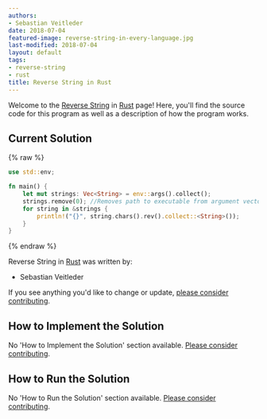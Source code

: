 ```yaml
---
authors:
- Sebastian Veitleder
date: 2018-07-04
featured-image: reverse-string-in-every-language.jpg
last-modified: 2018-07-04
layout: default
tags:
- reverse-string
- rust
title: Reverse String in Rust
---
```


Welcome to the [Reverse String](https://sampleprograms.io/projects/reverse-string) in [Rust](https://sampleprograms.io/languages/rust) page! Here, you'll find the source code for this program as well as a description of how the program works.

## Current Solution

{% raw %}

```rust
use std::env;

fn main() {
    let mut strings: Vec<String> = env::args().collect();
    strings.remove(0); //Removes path to executable from argument vector.
    for string in &strings {
        println!("{}", string.chars().rev().collect::<String>());
    }
}

```

{% endraw %}

Reverse String in [Rust](https://sampleprograms.io/languages/rust) was written by:

- Sebastian Veitleder

If you see anything you'd like to change or update, [please consider contributing](https://github.com/TheRenegadeCoder/sample-programs).

## How to Implement the Solution

No 'How to Implement the Solution' section available. [Please consider contributing](https://github.com/TheRenegadeCoder/sample-programs-website).

## How to Run the Solution

No 'How to Run the Solution' section available. [Please consider contributing](https://github.com/TheRenegadeCoder/sample-programs-website).
